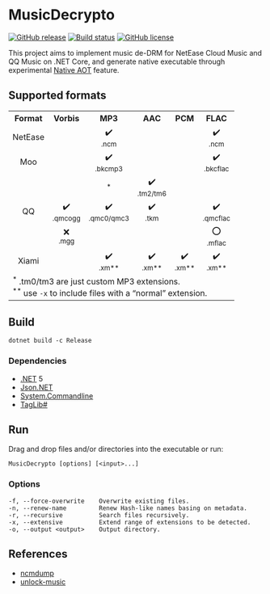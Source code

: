 # MusicDecrypto

[![GitHub release](https://img.shields.io/github/release/davidxuang/musicdecrypto.svg)](https://GitHub.com/davidxuang/musicdecrypto/releases/)
[![Build status](https://ci.appveyor.com/api/projects/status/github/davidxuang/musicdecrypto?svg=true)](https://ci.appveyor.com/project/davidxuang/musicdecrypto)
[![GitHub license](https://img.shields.io/github/license/davidxuang/musicdecrypto.svg)](https://github.com/davidxuang/musicdecrypto/blob/master/LICENSE)

This project aims to implement music de-DRM for NetEase Cloud Music and QQ Music on .NET Core, and generate native executable through experimental [Native AOT](https://github.com/dotnet/runtimelab/tree/feature/NativeAOT) feature.

## Supported formats

<table><tbody align="center">
<tr>
<th>Format</th>
<th>Vorbis</th>
<th>MP3</th>
<th>AAC</th>
<th>PCM</th>
<th>FLAC</th>
</tr>
<tr>
<td>NetEase</td>
<td></td>
<td>✔️<br/><sub>.ncm</sub></td>
<td></td>
<td></td>
<td>✔️<br/><sub>.ncm</sub></td>
</tr>
<tr>
<td>Moo</td>
<td></td>
<td>✔️<br/><sub>.bkcmp3</sub></td>
<td></td>
<td></td>
<td>✔️<br/><sub>.bkcflac</sub></td>
</tr>
<tr>
<td rowspan="3">QQ</td>
<td></td>
<td><sup>*</sup></td>
<td>✔️<br/><sub>.tm2/tm6</sub></td>
<td></td>
<td></td>
</tr>
<tr>
<td>✔️<br/><sub>.qmcogg</sub></td>
<td>✔️<br/><sub>.qmc0/qmc3</sub></td>
<td>✔️<br/><sub>.tkm</sub></td>
<td></td>
<td>✔️<br/><sub>.qmcflac</sub></td>
</tr>
<tr>
<td>❌<br/><sub>.mgg</sub></td>
<td></td>
<td></td>
<td></td>
<td>⭕<br/><sub>.mflac</sub></td>
</tr>
<tr>
<td>Xiami</td>
<td></td>
<td>✔️<br/><sub>.xm**</sub></td>
<td>✔️<br/><sub>.xm**</sub></td>
<td>✔️<br/><sub>.xm**</sub></td>
<td>✔️<br/><sub>.xm**</sub></td>
</tr>
<tr>
<td colspan="6" align="left">
<sup>*</sup> .tm0/tm3 are just custom MP3 extensions.<br/>
<sup>**</sup> use <code>-x</code> to include files with a “normal” extension.</td>
</tr>
</tbody></table>

## Build

`dotnet build -c Release`

### Dependencies

-   [.NET](https://dotnet.microsoft.com) 5
-   [Json.NET](https://www.newtonsoft.com/json)
-   [System.Commandline](https://github.com/dotnet/command-line-api)
-   [TagLib#](https://github.com/mono/taglib-sharp)

## Run

Drag and drop files and/or directories into the executable or run:

`MusicDecrypto [options] [<input>...]`

### Options

```
-f, --force-overwrite    Overwrite existing files.
-n, --renew-name         Renew Hash-like names basing on metadata.
-r, --recursive          Search files recursively.
-x, --extensive          Extend range of extensions to be detected.
-o, --output <output>    Output directory.
```

## References

-   [ncmdump](https://github.com/anonymous5l/ncmdump)
-   [unlock-music](https://github.com/ix64/unlock-music)
